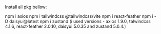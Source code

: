 Install all pkg bellow:

npm i axios
npm i tailwindcss @tailwindcss/vite
npm i react-feather
npm i -D daisyui@latest
npm i zustand
(i used versions - axios 1.9.0, talwindcss 4.1.6, react-feather 2.0.10, daisyui 5.0.35 and zustand 5.0.4.)

